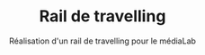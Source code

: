---
project_number: 00
hero_image: image.png
hero_darken: true
layout: project
image: image.png
product_toc: true

title: Rail de travelling
subtitle: Réalisation d'un rail de travelling pour le médiaLab
description: 

tags: 
multi-group: false
empty_group: true
state_new: true
area: 
soft: FreeCAD,Solidworks,Fusion 360,Cura,Inkscape

categories:
  - label: Projets I3 2025
    check: true

---